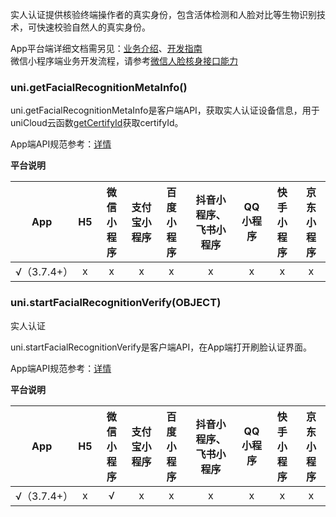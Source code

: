 实人认证提供核验终端操作者的真实身份，包含活体检测和人脸对比等生物识别技术，可快速校验自然人的真实身份。

App平台端详细文档需另见：[业务介绍](/uniCloud/frv/intro.md)、[开发指南](/uniCloud/frv/dev.md)  
微信小程序端业务开发流程，请参考[微信人脸核身接口能力](https://developers.weixin.qq.com/community/business/doc/000442d352c1202bd498ecb105c00d)  


### uni.getFacialRecognitionMetaInfo()  

uni.getFacialRecognitionMetaInfo是客户端API，获取实人认证设备信息，用于uniCloud云函数[getCertifyId](https://uniapp.dcloud.net.cn/uniCloud/frv/dev.html#get-certify-id)获取certifyId。

App端API规范参考：[详情](/uniCloud/frv/dev.md#get-meta-info) 

**平台说明**

|App|H5|微信小程序|支付宝小程序|百度小程序|抖音小程序、飞书小程序|QQ小程序|快手小程序|京东小程序|
|:-:|:-:|:-:|:-:|:-:|:-:|:-:|:-:|:-:|
|√（3.7.4+）|x|x|x|x|x|x|x|x|

### uni.startFacialRecognitionVerify(OBJECT)  
实人认证  

uni.startFacialRecognitionVerify是客户端API，在App端打开刷脸认证界面。  

App端API规范参考：[详情](/uniCloud/frv/dev.md#start-frv)  

**平台说明**

|App|H5|微信小程序|支付宝小程序|百度小程序|抖音小程序、飞书小程序|QQ小程序|快手小程序|京东小程序|
|:-:|:-:|:-:|:-:|:-:|:-:|:-:|:-:|:-:|
|√（3.7.4+）|x|√|x|x|x|x|x|x|

